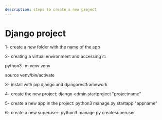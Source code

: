 ```yaml
---
description: steps to create a new project
---
```


# Django project

1- create a new folder with the name of the app

2- creating a virtual environment and accessing it:

&#x20;     python3 -m venv venv

&#x20;     source venv/bin/activate

3- install with pip django and djangorestframework

4- create the new project: django-admin startproject "projectname"

5- create a new app in the project: python3 manage.py startapp "appname"

6- create a new superuser: python3 manage.py createsuperuser



